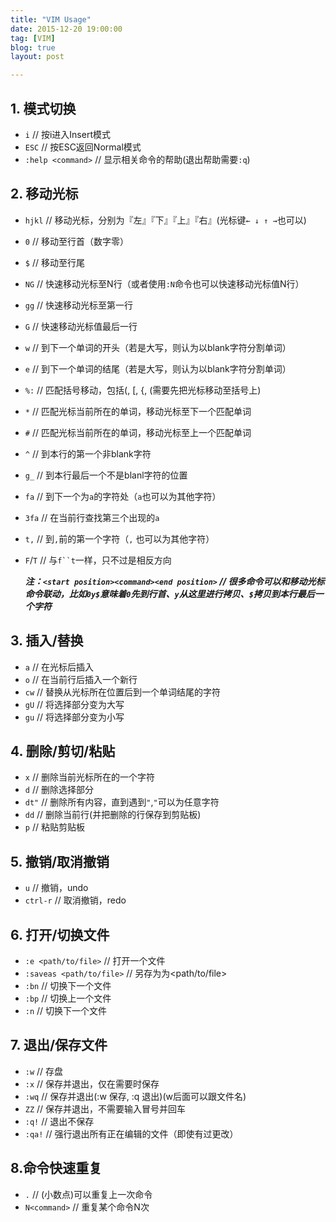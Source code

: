 ```yaml
---
title: "VIM Usage"
date: 2015-12-20 19:00:00
tag: [VIM]
blog: true
layout: post

---
```


## 1. 模式切换
- `i`	// 按i进入Insert模式
- `ESC`	// 按ESC返回Normal模式
- `:help <command>`	// 显示相关命令的帮助(退出帮助需要`:q`)
	
## 2. 移动光标
- `hjkl`	// 移动光标，分别为『左』『下』『上』『右』(光标键`← ↓ ↑ →`也可以)
- `0`	// 移动至行首（数字零）
- `$`	// 移动至行尾
- `NG`	// 快速移动光标至N行（或者使用`:N`命令也可以快速移动光标值N行）
- `gg`	// 快速移动光标至第一行
- `G`	// 快速移动光标值最后一行
- `w`	// 到下一个单词的开头（若是大写，则认为以blank字符分割单词）
- `e`	// 到下一个单词的结尾（若是大写，则认为以blank字符分割单词）
- `%:`	// 匹配括号移动，包括(, [, {, (需要先把光标移动至括号上)
- `*`	// 匹配光标当前所在的单词，移动光标至下一个匹配单词
- `#`	// 匹配光标当前所在的单词，移动光标至上一个匹配单词
- `^`	// 到本行的第一个非blank字符
- `g_`	// 到本行最后一个不是blanl字符的位置
- `fa`	// 到下一个为`a`的字符处（`a`也可以为其他字符）
- `3fa`	// 在当前行查找第三个出现的`a`
- `t,`	// 到`,`前的第一个字符（`,`
也可以为其他字符）
- `F`/`T`	// 与`f``t`一样，只不过是相反方向

	***注：`<start position><command><end position>`	// 很多命令可以和移动光标命令联动，比如`0y$`意味着`0`先到行首、`y`从这里进行拷贝、`$`拷贝到本行最后一个字符***

## 3. 插入/替换
- `a`	// 在光标后插入
- `o`	// 在当前行后插入一个新行
- `cw`	// 替换从光标所在位置后到一个单词结尾的字符
- `gU`	// 将选择部分变为大写
- `gu`	// 将选择部分变为小写

## 4. 删除/剪切/粘贴
- `x`	// 删除当前光标所在的一个字符
- `d`	// 删除选择部分
- `dt"`	// 删除所有内容，直到遇到`"`,`"`可以为任意字符
- `dd`	// 删除当前行(并把删除的行保存到剪贴板)
- `p`	// 粘贴剪贴板
	
## 5. 撤销/取消撤销
- `u`	// 撤销，undo
- `ctrl-r`	// 取消撤销，redo

## 6. 打开/切换文件
- `:e <path/to/file>`	// 打开一个文件
- `:saveas <path/to/file>`	// 另存为为<path/to/file>
- `:bn`	// 切换下一个文件
- `:bp`	// 切换上一个文件
- `:n`	// 切换下一个文件

## 7. 退出/保存文件
- `:w`	// 存盘
- `:x`	// 保存并退出，仅在需要时保存
- `:wq`	// 保存并退出(:w 保存, :q 退出)(w后面可以跟文件名)
- `ZZ`	// 保存并退出，不需要输入冒号并回车
- `:q!`	// 退出不保存
- `:qa!`	// 强行退出所有正在编辑的文件（即使有过更改）

## 8.命令快速重复
- `.`	// (小数点)可以重复上一次命令
- `N<command>`	// 重复某个命令N次


 	
	



